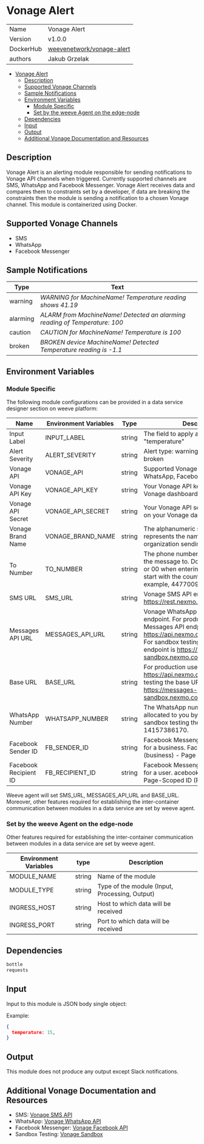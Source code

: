 # Vonage Alert

|                |                                       |
| -------------- | ------------------------------------- |
| Name           | Vonage Alert                           |
| Version        | v1.0.0                                |
| DockerHub | [weevenetwork/vonage-alert](https://hub.docker.com/r/weevenetwork/vonage-alert) |
| authors        | Jakub Grzelak                    |

- [Vonage Alert](#vonage-alert)
  - [Description](#description)
  - [Supported Vonage Channels](#supported-vonage-channels)
  - [Sample Notifications](#sample-notifications)
  - [Environment Variables](#environment-variables)
    - [Module Specific](#module-specific)
    - [Set by the weeve Agent on the edge-node](#set-by-the-weeve-agent-on-the-edge-node)
  - [Dependencies](#dependencies)
  - [Input](#input)
  - [Output](#output)
  - [Additional Vonage Documentation and Resources](#additional-vonage-documentation-and-resources)

## Description

Vonage Alert is an alerting module responsible for sending notifications to Vonage API channels when triggered.
Currently supported channels are SMS, WhatsApp and Facebook Messenger.
Vonage Alert receives data and compares them to constraints set by a developer, if data are breaking the constraints then the module is sending a notification to a chosen Vonage channel.
This module is containerized using Docker.

## Supported Vonage Channels

* SMS
* WhatsApp
* Facebook Messenger


## Sample Notifications

| Type     | Text                                                                                               |
| -------- | -------------------------------------------------------------------------------------------------- |
| warning  | _WARNING for MachineName! Temperature reading shows 41.19_               |
| alarming | _ALARM from MachineName! Detected an alarming reading of Temperature: 100_ |
| caution  | _CAUTION for MachineName! Temperature is 100_                             |
| broken   | _BROKEN device MachineName! Detected Temperature reading is -1.1_         |

## Environment Variables

### Module Specific

The following module configurations can be provided in a data service designer section on weeve platform:

| Name                  | Environment Variables | Type    | Description                                                                                                                                                                                                                    |
| --------------------- | --------------------- | ------- | ------------------------------------------------------------------------------------------------------------------------------------------------------------------------------------------------------------------------------ |
| Input Label           | INPUT_LABEL           | string  | The field to apply alert on, i.e: "temperature"                                                                                                                                                                                |
| Alert Severity        | ALERT_SEVERITY        | string  | Alert type: warning, alarming, caution, broken                                                                                                                                                                                 |
| Vonage API            | VONAGE_API            | string  | Supported Vonage API channel: SMS, WhatsApp, Facebook Messenger                                                                                                                                                                |
| Vonage API Key        | VONAGE_API_KEY        | string  | Your Vonage API key (see it on your Vonage dashboard).                                                                                                                                                                         |
| Vonage API Secret     | VONAGE_API_SECRET     | string  | Your Vonage API secret (also available on your Vonage dashboard).                                                                                                                                                              |
| Vonage Brand Name     | VONAGE_BRAND_NAME     | string  | The alphanumeric string that represents the name or number of the organization sending the message.                                                                                                                            |
| To Number             | TO_NUMBER             | string  | The phone number you are sending the message to. Don't use a leading + or 00 when entering a phone number, start with the country code, for example, 447700900000.                                                             |
| SMS URL               | SMS_URL               | string  | Vonage SMS API endpoint: https://rest.nexmo.com/sms/json                                                                                                                                                                       |
| Messages API URL      | MESSAGES_API_URL      | string  | Vonage WhatsApp Messages API endpoint. For production use the Messages API endpoint is https://api.nexmo.com/v0.1/messages. For sandbox testing the Messages API endpoint is https://messages-sandbox.nexmo.com/v0.1/messages. |
| Base URL              | BASE_URL              | string  | For production use the base URL is https://api.nexmo.com/. For sandbox testing the base URL is https://messages-sandbox.nexmo.com/                                                                                             |
| WhatsApp Number       | WHATSAPP_NUMBER       | string  | The WhatsApp number that has been allocated to you by Vonage. For sandbox testing the number is 14157386170.                                                                                                                   |
| Facebook Sender ID    | FB_SENDER_ID          | string  | Facebook Messenger own form of ID for a business. Facebook Page (business) - Page ID                                                                                                                                           |
| Facebook Recipient ID | FB_RECIPIENT_ID       | string  | Facebook Messenger own form of ID for a user. acebook User (profile) - Page-Scoped ID (PSID)                                                                                                                                   |

Weeve agent will set SMS_URL, MESSAGES_API_URL and BASE_URL.
Moreover, other features required for establishing the inter-container communication between modules in a data service are set by weeve agent.

### Set by the weeve Agent on the edge-node

Other features required for establishing the inter-container communication between modules in a data service are set by weeve agent.

| Environment Variables | type   | Description                                    |
| --------------------- | ------ | ---------------------------------------------- |
| MODULE_NAME           | string | Name of the module                             |
| MODULE_TYPE           | string | Type of the module (Input, Processing, Output)  |
| INGRESS_HOST          | string | Host to which data will be received            |
| INGRESS_PORT          | string | Port to which data will be received            |

## Dependencies

```txt
bottle
requests
```

## Input

Input to this module is JSON body single object:

Example:
```json
{
  temperature: 15,
}
```

## Output

This module does not produce any output except Slack notifications.

## Additional Vonage Documentation and Resources

* SMS: [Vonage SMS API](https://developer.nexmo.com/messaging/sms/code-snippets/send-an-sms)
* WhatsApp: [Vonage WhatsApp API](https://developer.nexmo.com/messages/code-snippets/whatsapp/send-text)
* Facebook Messenger: [Vonage Facebook API](https://developer.nexmo.com/messages/concepts/facebook)
* Sandbox Testing: [Vonage Sandbox](https://developer.nexmo.com/messages/concepts/messages-api-sandbox)
